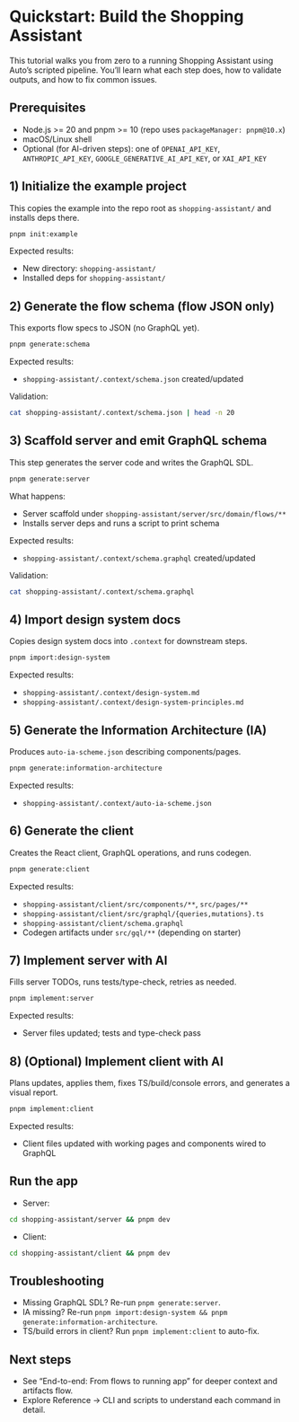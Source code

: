 # Quickstart: Build the Shopping Assistant

This tutorial walks you from zero to a running Shopping Assistant using Auto’s scripted pipeline. You’ll learn what each step does, how to validate outputs, and how to fix common issues.

## Prerequisites

- Node.js >= 20 and pnpm >= 10 (repo uses `packageManager: pnpm@10.x`)
- macOS/Linux shell
- Optional (for AI-driven steps): one of `OPENAI_API_KEY`, `ANTHROPIC_API_KEY`, `GOOGLE_GENERATIVE_AI_API_KEY`, or `XAI_API_KEY`

## 1) Initialize the example project

This copies the example into the repo root as `shopping-assistant/` and installs deps there.

```bash
pnpm init:example
```

Expected results:

- New directory: `shopping-assistant/`
- Installed deps for `shopping-assistant/`

## 2) Generate the flow schema (flow JSON only)

This exports flow specs to JSON (no GraphQL yet).

```bash
pnpm generate:schema
```

Expected results:

- `shopping-assistant/.context/schema.json` created/updated

Validation:

```bash
cat shopping-assistant/.context/schema.json | head -n 20
```

## 3) Scaffold server and emit GraphQL schema

This step generates the server code and writes the GraphQL SDL.

```bash
pnpm generate:server
```

What happens:

- Server scaffold under `shopping-assistant/server/src/domain/flows/**`
- Installs server deps and runs a script to print schema

Expected results:

- `shopping-assistant/.context/schema.graphql` created/updated

Validation:

```bash
cat shopping-assistant/.context/schema.graphql
```

## 4) Import design system docs

Copies design system docs into `.context` for downstream steps.

```bash
pnpm import:design-system
```

Expected results:

- `shopping-assistant/.context/design-system.md`
- `shopping-assistant/.context/design-system-principles.md`

## 5) Generate the Information Architecture (IA)

Produces `auto-ia-scheme.json` describing components/pages.

```bash
pnpm generate:information-architecture
```

Expected results:

- `shopping-assistant/.context/auto-ia-scheme.json`

## 6) Generate the client

Creates the React client, GraphQL operations, and runs codegen.

```bash
pnpm generate:client
```

Expected results:

- `shopping-assistant/client/src/components/**`, `src/pages/**`
- `shopping-assistant/client/src/graphql/{queries,mutations}.ts`
- `shopping-assistant/client/schema.graphql`
- Codegen artifacts under `src/gql/**` (depending on starter)

## 7) Implement server with AI

Fills server TODOs, runs tests/type-check, retries as needed.

```bash
pnpm implement:server
```

Expected results:

- Server files updated; tests and type-check pass

## 8) (Optional) Implement client with AI

Plans updates, applies them, fixes TS/build/console errors, and generates a visual report.

```bash
pnpm implement:client
```

Expected results:

- Client files updated with working pages and components wired to GraphQL

## Run the app

- Server:

```bash
cd shopping-assistant/server && pnpm dev
```

- Client:

```bash
cd shopping-assistant/client && pnpm dev
```

## Troubleshooting

- Missing GraphQL SDL? Re-run `pnpm generate:server`.
- IA missing? Re-run `pnpm import:design-system && pnpm generate:information-architecture`.
- TS/build errors in client? Run `pnpm implement:client` to auto-fix.

## Next steps

- See “End-to-end: From flows to running app” for deeper context and artifacts flow.
- Explore Reference → CLI and scripts to understand each command in detail.
